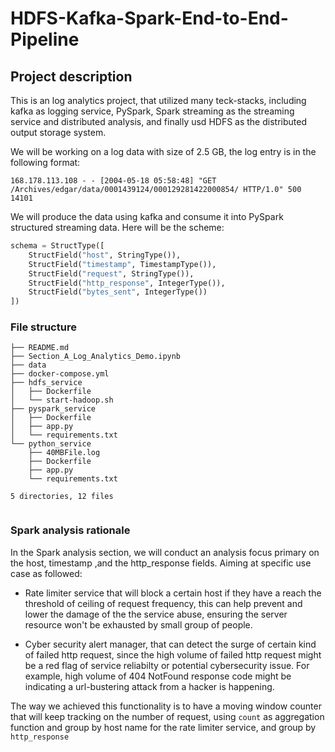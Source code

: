 # HDFS-Kafka-Spark-End-to-End-Pipeline

## Project description

This is an log analytics project, that utilized many teck-stacks, including kafka as logging service, PySpark, Spark streaming as the streaming service and distributed analysis, and finally usd HDFS as the distributed output storage system.

We will be working on a log data with size of 2.5 GB, the log entry is in the following format:
```
168.178.113.108 - - [2004-05-18 05:58:48] "GET /Archives/edgar/data/0001439124/000129281422000854/ HTTP/1.0" 500 14101
```

We will produce the data using kafka and consume it into PySpark structured streaming data. Here will be the scheme:
``` python
schema = StructType([
    StructField("host", StringType()),
    StructField("timestamp", TimestampType()),
    StructField("request", StringType()),
    StructField("http_response", IntegerType()),
    StructField("bytes_sent", IntegerType())
])
```

### File structure

``` text
├── README.md
├── Section_A_Log_Analytics_Demo.ipynb
├── data
├── docker-compose.yml
├── hdfs_service
│   ├── Dockerfile
│   └── start-hadoop.sh
├── pyspark_service
│   ├── Dockerfile
│   ├── app.py
│   └── requirements.txt
└── python_service
    ├── 40MBFile.log
    ├── Dockerfile
    ├── app.py
    └── requirements.txt

5 directories, 12 files


```

### Spark analysis rationale
In the Spark analysis section, we will conduct an analysis focus primary on the host, timestamp ,and the http_response fields. Aiming at specific use case as followed:

- Rate limiter service that will block a certain host if they have a reach the threshold of ceiling of request frequency, this can help prevent and lower the damage of the the service abuse, ensuring the server resource won't be exhausted by small group of people.

- Cyber security alert manager, that can detect the surge of certain kind of failed http request, since the high volume of failed http request might be a red flag of service reliabilty or potential cybersecurity issue. For example, high volume of 404 NotFound response code might be indicating a url-bustering attack from a hacker is happening.

The way we achieved this functionality is to have a moving window counter that will keep tracking on the number of request, using `count` as aggregation function and group by host name for the rate limiter service, and group by `http_response`

